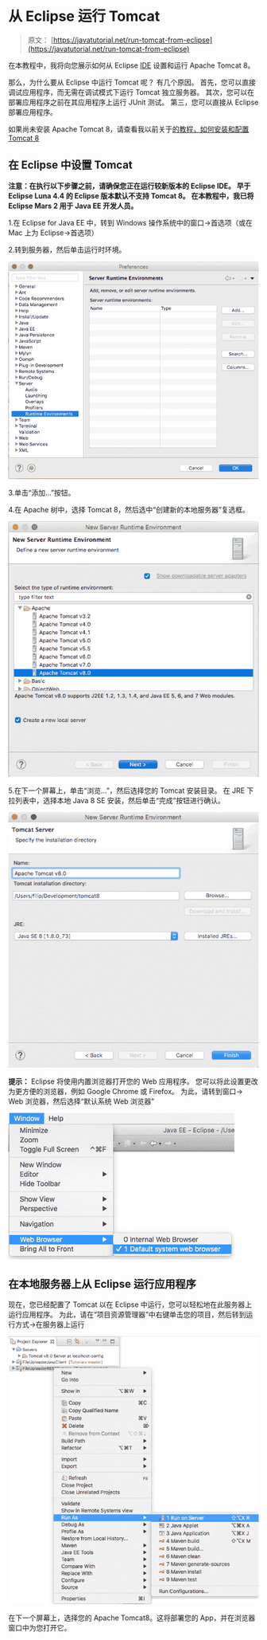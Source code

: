 # 从 Eclipse 运行 Tomcat

> 原文： [https://javatutorial.net/run-tomcat-from-eclipse](https://javatutorial.net/run-tomcat-from-eclipse)

在本教程中，我将向您展示如何从 Eclipse [IDE](https://javatutorial.net/choose-your-java-ide-eclipse-netbeans-and-intellij-idea) 设置和运行 Apache Tomcat 8。

那么，为什么要从 Eclipse 中运行 Tomcat 呢？ 有几个原因。 首先，您可以直接调试应用程序，而无需在调试模式下运行 Tomcat 独立服务器。 其次，您可以在部署应用程序之前在其应用程序上运行 JUnit 测试。 第三，您可以直接从 Eclipse 部署应用程序。

如果尚未安装 Apache Tomcat 8，请查看我以前关于[的教程，如何安装和配置 Tomcat 8](https://javatutorial.net/how-to-install-and-configure-tomcat-8)

## 在 Eclipse 中设置 Tomcat

**注意：在执行以下步骤之前，请确保您正在运行较新版本的 Eclipse IDE。 早于 Eclipse Luna 4.4 的 Eclipse 版本默认不支持 Tomcat 8。 在本教程中，我已将 Eclipse Mars 2 用于 Java EE 开发人员。**

1.在 Eclipse for Java EE 中，转到 Windows 操作系统中的窗口-&gt;首选项（或在 Mac 上为 Eclipse-&gt;首选项）

2.转到服务器，然后单击运行时环境。

![Eclipse server preferences](img/9b2df8fe89598773912a72e8dbc0d691.jpg)

3.单击“添加...”按钮。

4.在 Apache 树中，选择 Tomcat 8，然后选中“创建新的本地服务器”复选框。

![Tomcat 8 runtime environment](img/73688f682e4fb1dd5b10d703937be722.jpg)

5.在下一个屏幕上，单击“浏览...”，然后选择您的 Tomcat 安装目录。 在 JRE 下拉列表中，选择本地 Java 8 SE 安装，然后单击“完成”按钮进行确认。

![tomcat installation directory and jre](img/a9116212bd6ca7e3cdfb0b8289d6fa7f.jpg)

**提示：** Eclipse 将使用内置浏览器打开您的 Web 应用程序。 您可以将此设置更改为更方便的浏览器，例如 Google Chrome 或 Firefox。 为此，请转到窗口-&gt; Web 浏览器，然后选择“默认系统 Web 浏览器”

![eclipse select web browser](img/593e12e5fed1acfd64d520b9c87d4ecb.jpg)

## 在本地服务器上从 Eclipse 运行应用程序

现在，您已经配置了 Tomcat 以在 Eclipse 中运行，您可以轻松地在此服务器上运行应用程序。 为此，请在“项目资源管理器”中右键单击您的项目，然后转到运行方式-&gt;在服务器上运行

![run on server](img/6687e9b5b58a8dec0b4bf9488659b705.jpg)

在下一个屏幕上，选择您的 Apache Tomcat8。这将部署您的 App，并在浏览器窗口中为您打开它。
